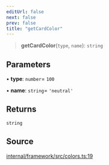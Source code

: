 ```yaml
---
editUrl: false
next: false
prev: false
title: "getCardColor"
---
```


> **getCardColor**(`type`, `name`): `string`

## Parameters

• **type**: `number`= `100`

• **name**: `string`= `'neutral'`

## Returns

`string`

## Source

[internal/framework/src/colors.ts:19](https://github.com/nodenogg-in/alpha-p2p/blob/aa60360/internal/framework/src/colors.ts#L19)
